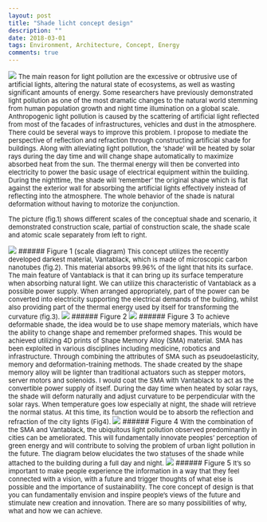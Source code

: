 ```yaml
---
layout: post
title: "Shade licht concept design"
description: ""
date: 2018-03-01
tags: Environment, Architecture, Concept, Energy
comments: true
---
```

<img src="/friendred_blog/assets/images/shade-licht.jpg">

<font size="2">
The main reason for light pollution are the excessive or obtrusive use of artificial lights, altering the natural state of ecosystems, as well as wasting significant amounts of energy. Some researchers have previously demonstrated light pollution as one of the most dramatic changes to the natural world stemming from human population growth and night time illumination on a global scale. Anthropogenic light pollution is caused by the scattering of artificial light reflected from most of the facades of infrastructures, vehicles and dust in the atmosphere. There could be several ways to improve this problem. I propose to mediate the perspective of reflection and refraction through constructing artificial shade for buildings. Along with alleviating light pollution, the ‘shade’ will be heated by solar rays during the day time and will change shape automatically to maximize absorbed heat from the sun. The thermal energy will then be converted into electricity to power the basic usage of electrical equipment within the building. During the nighttime, the shade will ‘remember’ the original shape which is flat against the exterior wall for absorbing the artificial lights effectively instead of reflecting into the atmosphere. The whole behavior of the shade is natural deformation without having to motorize the conjunction.

The picture (fig.1) shows different scales of the conceptual shade and scenario, it demonstrated construction scale, partial of construction scale, the shade scale and atomic scale separately from left to right.
</font>

<img src="/friendred_blog/assets/images/city-for-comparision5.jpg">
###### Figure 1 (scale diagram)

<font size="2">
This concept utilizes the recently developed darkest material, Vantablack, which is made of microscopic carbon nanotubes (fig.2). This material absorbs 99.96% of the light that hits its surface. The main feature of Vantablack is that it can bring up its surface temperature when absorbing natural light. We can utilize this characteristic of Vantablack as a possible power supply. When arranged appropriately, part of the power can be converted into electricity supporting the electrical demands of the building, whilst also providing part of the thermal energy used by itself for transforming the curvature (fig.3).
</font>

<img src="/friendred_blog/assets/images/carbon-structure.jpg">
###### Figure 2

<img src="/friendred_blog/assets/images/city5.jpg">
###### Figure 3

<font size="2">
To achieve deformable shade, the idea would be to use shape memory materials, which have the ability to change shape and remember preformed shapes. This would be achieved utilizing 4D prints of Shape Memory Alloy (SMA) material. SMA has been exploited in various disciplines including medicine, robotics and infrastructure. Through combining the attributes of SMA such as pseudoelasticity, memory and deformation-training methods. The shade created by the shape memory alloy will be lighter than traditional actuators such as stepper motors, server motors and solenoids. I would coat the SMA with Vantablack to act as the convertible power supply of itself. During the day time when heated by solar rays, the shade will deform naturally and adjust curvature to be perpendicular with the solar rays. When temperature goes low especially at night, the shade will retrieve the normal status. At this time, its function would be to absorb the reflection and refraction of the city lights (Fig4).
</font>

<img src="/friendred_blog/assets/images/morph.jpg">
###### Figure 4
<font size="2">
With the combination of the SMA and Vantablack, the ubiquitous light pollution observed predominantly in cities can be ameliorated. This will fundamentally innovate peoples’ perception of green energy and will contribute to solving the problem of urban light pollution in the future. The diagram below elucidates the two statuses of the shade while attached to the building during a full day and night.
</font>
<img src="/friendred_blog/assets/images/building-day-and-night.jpg">
###### Figure 5
<font size="2">
It’s so important to make people experience the information in a way that they feel connected with a vision, with a future and trigger thoughts of what else is possible and the importance of sustainability. The core concept of design is that you can fundamentally envision and inspire people’s views of the future and stimulate new creation and innovation. There are so many possibilities of why, what and how we can achieve.
</font>

